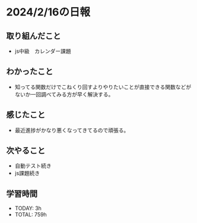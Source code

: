 # 2024/2/16の日報

## 取り組んだこと
- js中級　カレンダー課題


## わかったこと
- 知ってる関数だけでこねくり回すよりやりたいことが直接できる関数などがないか一回調べてみる方が早く解決する。

## 感じたこと
- 最近進捗がかなり悪くなってきてるので頑張る。



## 次やること
- 自動テスト続き
- js課題続き


## 学習時間
- TODAY: 3h
- TOTAL: 759h
